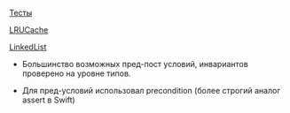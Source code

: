 [Тесты](https://github.com/kol9/Software-Design/blob/main/hw1/LRUCache/LRUCacheTests/LRUCacheTests.swift)

[LRUCache](https://github.com/kol9/Software-Design/blob/main/hw1/LRUCache/LRUCacheTests/Sources/LRUCache.swift)

[LinkedList](https://github.com/kol9/Software-Design/blob/main/hw1/LRUCache/LRUCacheTests/Sources/LinkedList.swift)

- Большинство возможных пред-пост условий, инвариантов проверено на уровне типов. 

- Для пред-условий использовал precondition (более строгий аналог assert в Swift)